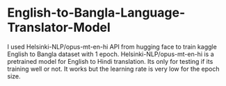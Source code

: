 ﻿# English-to-Bangla-Language-Translator-Model
I used Helsinki-NLP/opus-mt-en-hi API from hugging face to train kaggle English to Bangla dataset with 1 epoch. Helsinki-NLP/opus-mt-en-hi is a pretrained model for English to Hindi translation. Its only for testing if its training well or not. It works but the learning rate is very low for the epoch size.
